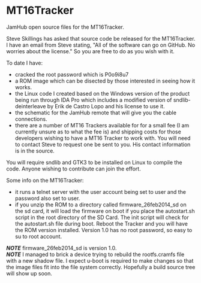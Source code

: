 # MT16Tracker
JamHub open source files for the MT16Tracker.

Steve Skillings has asked that source code be released for the MT16Tracker.  I have an email from Steve stating, "All of the software can go on GitHub.  No worries about the license." So you are free to do as you wish with it.

To date I have:
- cracked the root password which is P0o9i8u7
- a ROM image which can be disected by those interested in seeing how it works.
- the Linux code I created based on the Windows version of the product being run through IDA Pro which includes a modified version of sndlib-deinterleave by Erik de Castro Lopo and his license to use it.
- the schematic for the JamHub remote that will give you the cable connections.
- there are a number of MT16 Trackers available for for a small fee (I am currently unsure as to what the fee is) and shipping costs for those developers wishing to have a MT16 Tracker to work with.  You will need to contact Steve to request one be sent to you.  His contact information is in the source.

You will require sndlib and GTK3 to be installed on Linux to compile the code.   Anyone wishing to contribute can join the effort.

Some info on the MT16Tracker:
- it runs a telnet server with the user account being set to user and the password also set to user.
- if you unzip the ROM to a directory called firmware_26feb2014_sd on the sd card, it will load the firmware on boot if you place the autostart.sh script in the root directory of the SD Card.  The init script will check for the autostart.sh file during boot.  Reboot the Tracker and you will have the ROM version installed.   Version 1.0 has no root password, so easy to su to root account.  

***NOTE*** firmware_26feb2014_sd is version 1.0.  
***NOTE*** I managed to brick a device trying to rebuild the rootfs.cramfs file with a new shadow file.   I expect u-boot is required to make changes so that the image files fit into the file system correctly.  Hopefully a build source tree will show up soon.
